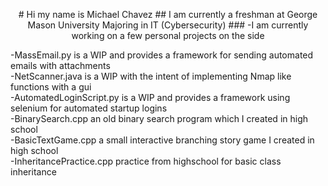<p align=center>
# Hi my name is Michael Chavez  
## I am currently a freshman at George Mason University Majoring in IT (Cybersecurity)
### -I am currently working on a few personal projects on the side
<p\>

  -MassEmail.py is a WIP and provides a framework for sending automated emails with attachments   
  -NetScanner.java is a WIP with the intent of implementing Nmap like functions with a gui  
  -AutomatedLoginScript.py is a WIP and provides a framework using selenium for automated startup logins   
  -BinarySearch.cpp an old binary search program which I created in high school  
  -BasicTextGame.cpp a small interactive branching story game I created in high school  
  -InheritancePractice.cpp practice from highschool for basic class inheritance  
  

<!---
mcrchavez/mcrchavez is a ✨ special ✨ repository because its `README.md` (this file) appears on your GitHub profile.
You can click the Preview link to take a look at your changes.
--->
